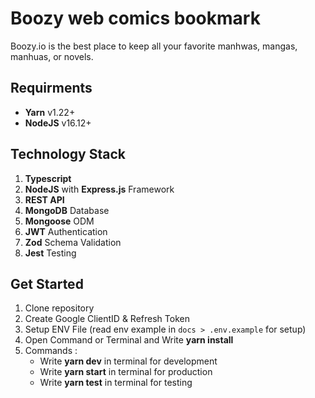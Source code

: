 # Boozy web comics bookmark

Boozy.io is the best place to keep all your favorite manhwas, mangas, manhuas, or novels.

## Requirments

- **Yarn** v1.22+
- **NodeJS** v16.12+

## Technology Stack

1. **Typescript**
2. **NodeJS** with **Express.js** Framework
3. **REST API**
4. **MongoDB** Database
5. **Mongoose** ODM
6. **JWT** Authentication
7. **Zod** Schema Validation
8. **Jest** Testing


## Get Started

1. Clone repository
2. Create Google ClientID & Refresh Token
3. Setup ENV File (read env example in `docs > .env.example` for setup)
4. Open Command or Terminal and Write **yarn install**
6. Commands :
    - Write **yarn dev** in terminal for development
    - Write **yarn start** in terminal for production
    - Write **yarn test** in terminal for testing